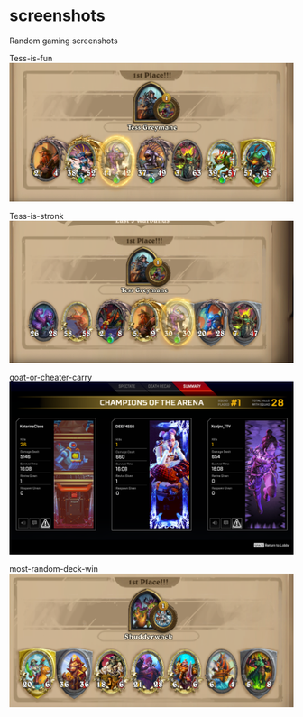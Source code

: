 # screenshots

Random gaming screenshots

Tess-is-fun
![Tess-is-fun](Tess-is-fun.png)

Tess-is-stronk
![Tess-is-stronk](Tess-is-stronk.png)

goat-or-cheater-carry
![goat-or-cheater-carry](goat-or-cheater-carry.png)

most-random-deck-win
![most-random-deck-win](most-random-deck-win.png)
